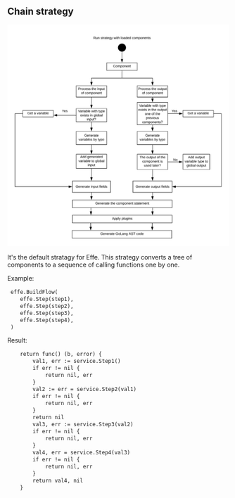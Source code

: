 ## Chain strategy
![Chain](img/chain.png)

It's the default stratagy for Effe. This strategy converts a tree of components to a sequence of calling functions one by one.

Example:

```golang
 effe.BuildFlow(
    effe.Step(step1),
    effe.Step(step2),
    effe.Step(step3),
    effe.Step(step4),
 )
```

Result:

```golang
    return func() (b, error) {
        val1, err := service.Step1()
        if err != nil {
            return nil, err
        }
        val2 := err = service.Step2(val1)
        if err != nil {
            return nil, err
        }
        return nil
        val3, err := service.Step3(val2)
        if err != nil {
            return nil, err
        }
        val4, err = service.Step4(val3)
        if err != nil {
            return nil, err
        }
        return val4, nil
    }
```
